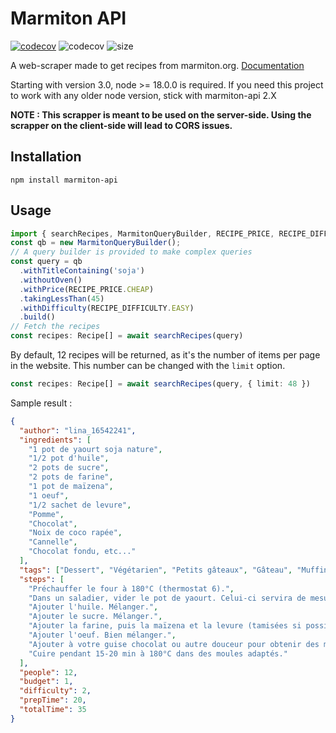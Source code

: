 # Marmiton API

[![codecov](https://codecov.io/gh/SoTrxII/marmiton-api/branch/master/graph/badge.svg?token=8NANICXWL7)](https://codecov.io/gh/SoTrxII/marmiton-api)
![codecov](https://badgen.net/npm/v/marmiton-api)
![size](https://badgen.net/packagephobia/install/marmiton-api)

A web-scraper made to get recipes from marmiton.org. [Documentation](https://sotrxii.github.io/marmiton-api/)

Starting with version 3.0, node >= 18.0.0 is required. If you need this project to work with any older node version, stick with marmiton-api 2.X  

**NOTE : This scrapper is meant to be used on the server-side. Using the scrapper on the 
client-side will lead to CORS issues.**

## Installation

```
npm install marmiton-api
```

## Usage

```ts
import { searchRecipes, MarmitonQueryBuilder, RECIPE_PRICE, RECIPE_DIFFICULTY, Recipe } from 'marmiton-api'
const qb = new MarmitonQueryBuilder();
// A query builder is provided to make complex queries
const query = qb
  .withTitleContaining('soja')
  .withoutOven()
  .withPrice(RECIPE_PRICE.CHEAP)
  .takingLessThan(45)
  .withDifficulty(RECIPE_DIFFICULTY.EASY)
  .build()
// Fetch the recipes
const recipes: Recipe[] = await searchRecipes(query)
```

By default, 12 recipes will be returned, as it's the number of items per page in the website.
This number can be changed with the `limit` option.

```ts
const recipes: Recipe[] = await searchRecipes(query, { limit: 48 })
```

Sample result :

```json
{
  "author": "lina_16542241",
  "ingredients": [
    "1 pot de yaourt soja nature",
    "1/2 pot d'huile",
    "2 pots de sucre",
    "2 pots de farine",
    "1 pot de maïzena",
    "1 oeuf",
    "1/2 sachet de levure",
    "Pomme",
    "Chocolat",
    "Noix de coco rapée",
    "Cannelle",
    "Chocolat fondu, etc..."
  ],
  "tags": ["Dessert", "Végétarien", "Petits gâteaux", "Gâteau", "Muffin"],
  "steps": [
    "Préchauffer le four à 180°C (thermostat 6).",
    "Dans un saladier, vider le pot de yaourt. Celui-ci servira de mesure.",
    "Ajouter l'huile. Mélanger.",
    "Ajouter le sucre. Mélanger.",
    "Ajouter la farine, puis la maïzena et la levure (tamisées si possible), tout en mélangeant.",
    "Ajouter l'oeuf. Bien mélanger.",
    "Ajouter à votre guise chocolat ou autre douceur pour obtenir des muffins encore meilleurs. Ils sont aussi très bons natures.",
    "Cuire pendant 15-20 min à 180°C dans des moules adaptés."
  ],
  "people": 12,
  "budget": 1,
  "difficulty": 2,
  "prepTime": 20,
  "totalTime": 35
}
```

